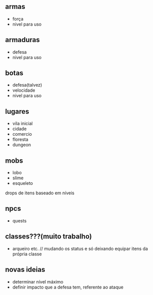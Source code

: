 ## armas

-   força
-   nivel para uso

## armaduras

-   defesa
-   nivel para uso

## botas

-   defesa(talvez)
-   velocidade
-   nivel para uso

## lugares

-   vila inicial
-   cidade
-   comercio
-   floresta
-   dungeon

## mobs

-   lobo
-   slime
-   esqueleto

drops de itens baseado em níveis

## npcs

-   quests

## classes???(muito trabalho)

-   arqueiro etc. // mudando os status e só deixando equipar itens da própria classe

## novas ideias

-   determinar nível máximo
-   definir impacto que a defesa tem, referente ao ataque
